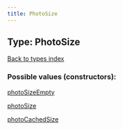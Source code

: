```yaml
---
title: PhotoSize
---
```

## Type: PhotoSize  
[Back to types index](index.md)



### Possible values (constructors):

[photoSizeEmpty](../constructors/photoSizeEmpty.md)  

[photoSize](../constructors/photoSize.md)  

[photoCachedSize](../constructors/photoCachedSize.md)  

